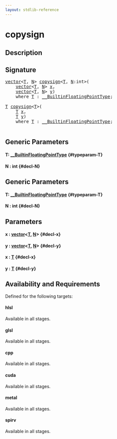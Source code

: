 ```yaml
---
layout: stdlib-reference
---
```


# copysign

## Description





## Signature 

<pre>
<a href="/stdlib-reference/types/vector/index">vector</a>&lt;<a href="/stdlib-reference/types/vector/index#typeparam-T" class="code_type">T</a>, <a href="/stdlib-reference/types/vector/index#decl-N" class="code_var">N</a>&gt; <a href="/stdlib-reference/global-decls/copysign">copysign</a>&lt;<a href="/stdlib-reference/global-decls/copysign#typeparam-T" class="code_type">T</a>, <a href="/stdlib-reference/global-decls/copysign#decl-N" class="code_var">N</a>:int&gt;(
    <a href="/stdlib-reference/types/vector/index">vector</a>&lt;<a href="/stdlib-reference/types/vector/index#typeparam-T" class="code_type">T</a>, <a href="/stdlib-reference/types/vector/index#decl-N" class="code_var">N</a>&gt; <a href="/stdlib-reference/global-decls/copysign#decl-x" class="code_param">x</a>,
    <a href="/stdlib-reference/types/vector/index">vector</a>&lt;<a href="/stdlib-reference/types/vector/index#typeparam-T" class="code_type">T</a>, <a href="/stdlib-reference/types/vector/index#decl-N" class="code_var">N</a>&gt; <a href="/stdlib-reference/global-decls/copysign#decl-y" class="code_param">y</a>)
    <span class='code_keyword'>where</span> <a href="/stdlib-reference/global-decls/copysign#typeparam-T" class="code_type">T</a> : <a href="/stdlib-reference/interfaces/BuiltinFloatingPointType/index">__BuiltinFloatingPointType</a>;

<a href="/stdlib-reference/global-decls/copysign#typeparam-T" class="code_type">T</a> <a href="/stdlib-reference/global-decls/copysign">copysign</a>&lt;<a href="/stdlib-reference/global-decls/copysign#typeparam-T" class="code_type">T</a>&gt;(
    <a href="/stdlib-reference/global-decls/copysign#typeparam-T" class="code_type">T</a> <a href="/stdlib-reference/global-decls/copysign#decl-x" class="code_param">x</a>,
    <a href="/stdlib-reference/global-decls/copysign#typeparam-T" class="code_type">T</a> <a href="/stdlib-reference/global-decls/copysign#decl-y" class="code_param">y</a>)
    <span class='code_keyword'>where</span> <a href="/stdlib-reference/global-decls/copysign#typeparam-T" class="code_type">T</a> : <a href="/stdlib-reference/interfaces/BuiltinFloatingPointType/index">__BuiltinFloatingPointType</a>;

</pre>

## Generic Parameters

#### T: [\_\_BuiltinFloatingPointType](/stdlib-reference/interfaces/BuiltinFloatingPointType/index) {#typeparam-T}
#### N  : int {#decl-N}

## Generic Parameters

#### T: [\_\_BuiltinFloatingPointType](/stdlib-reference/interfaces/BuiltinFloatingPointType/index) {#typeparam-T}
#### N  : int {#decl-N}

## Parameters

#### x  : [vector](/stdlib-reference/types/vector/index)\<[T](/stdlib-reference/types/vector/index#typeparam-T), [N](/stdlib-reference/types/vector/index#decl-N)\> {#decl-x}
#### y  : [vector](/stdlib-reference/types/vector/index)\<[T](/stdlib-reference/types/vector/index#typeparam-T), [N](/stdlib-reference/types/vector/index#decl-N)\> {#decl-y}
#### x  : [T](/stdlib-reference/global-decls/copysign#typeparam-T) {#decl-x}
#### y  : [T](/stdlib-reference/global-decls/copysign#typeparam-T) {#decl-y}

## Availability and Requirements

Defined for the following targets:

#### hlsl
Available in all stages.

#### glsl
Available in all stages.

#### cpp
Available in all stages.

#### cuda
Available in all stages.

#### metal
Available in all stages.

#### spirv
Available in all stages.



